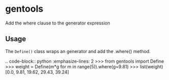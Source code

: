gentools
========

Add the where clause to the generator expression

Usage
-----

The `Define()` class wraps an generator and add the .where() method.

.. code-block:: python
    :emphasize-lines: 2
    >>> from gentools import Define
    >>> weight = Define(m*g for m in range(5)).where(g=9.81)
    >>> list(weight)
    [0.0, 9.81, 19.62, 29.43, 39.24]

